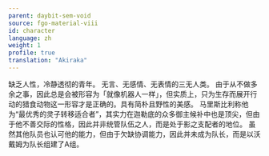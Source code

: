 ```yaml
---
parent: daybit-sem-void
source: fgo-material-viii
id: character
language: zh
weight: 1
profile: true
translation: "Akiraka"
---
```


缺乏人性，冷静透彻的青年。
无言、无感情、无表情的三无人类。
由于从不做多余之事，因此总是会被形容为「就像机器人一样」，但实质上，只为生存而展开行动的猎食动物这一形容才是正确的。具有简朴且野性的美感。
马里斯比利称他为“最优秀的灵子转移适合者”，其实力在迦勒底的众多御主候补中也是顶尖，但由于他不善交际的性格，因此并非统管队伍之人，而是处于影之支配者的地位。
虽然其他队员也认可他的能力，但由于欠缺协调能力，因此并未成为队长，而是以沃戴姆为队长组建了A组。
